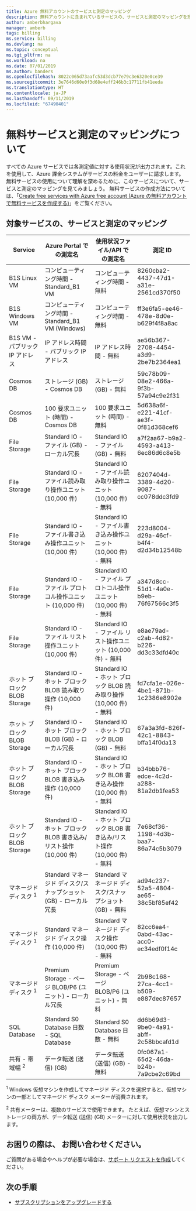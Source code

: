 ```yaml
---
title: Azure 無料アカウントのサービスと測定のマッピング
description: 無料アカウントに含まれているサービスの、サービスと測定のマッピングを理解します。
author: amberbhargava
manager: amberb
tags: billing
ms.service: billing
ms.devlang: na
ms.topic: conceptual
ms.tgt_pltfrm: na
ms.workload: na
ms.date: 07/01/2019
ms.author: banders
ms.openlocfilehash: 8022c065d73aafc53d3dcb77e79c3e6320e0ce39
ms.sourcegitcommit: 3e7646d60e0f3d68e4eff246b3c17711fb41eeda
ms.translationtype: HT
ms.contentlocale: ja-JP
ms.lasthandoff: 09/11/2019
ms.locfileid: "67490401"
---
```

# <a name="understand-free-service-to-meter-mapping"></a>無料サービスと測定のマッピングについて

すべての Azure サービスでは各測定値に対する使用状況が出力されます。これを使用して、Azure 課金システムがサービスの料金をユーザーに請求します。 無料サービスの使用について理解を深めるために、このサービスについて、サービスと測定のマッピングを見てみましょう。 無料サービスの作成方法については、「[Create free services with Azure free account (Azure の無料アカウントで無料サービスを作成する)](billing-create-free-services-included-free-account.md)」をご覧ください。

## <a name="service-to-meter-mapping-for-eligible-services"></a>対象サービスの、サービスと測定のマッピング

|    Service   | Azure Portal での測定名 | 使用状況ファイル/API での測定名 | 測定 ID |
| ------------ | -------------------------- | -------------------------| -------- |
| B1S Linux VM | コンピューティング時間 - Standard_B1 VM | コンピューティング時間 - 無料 | 8260cba2-4437-47d1-a31e-2561cd370f50
| B1S Windows VM | コンピューティング時間 - Standard_B1 VM (Windows) | コンピューティング時間 - 無料 | ff3e6fa5-ee46-478e-8d0e-b629f4f8a8ac
| B1S VM - パブリック IP アドレス  | IP アドレス時間 - パブリック IP アドレス | IP アドレス時間 - 無料 | ae56b367-2708-4454-a3d9-2be7b2364ea1
| Cosmos DB | ストレージ (GB) - Cosmos DB | ストレージ (GB) - 無料 | 59c78b09-08e2-466a-9f3b-57a94c9e2f31
| Cosmos DB | 100 要求ユニット (時間) - Cosmos DB | 100 要求ユニット (時間) - 無料 | 5d638a6f-e221-41cf-ae3f-0f81d368cef6
| File Storage | Standard IO - ファイル (GB) - ローカル冗長 | Standard IO - ファイル (GB) - 無料 | a7f2aa67-b9a2-4593-a413-6ec86d6c8e5b
| File Storage | Standard IO - ファイル読み取り操作ユニット (10,000 件) | Standard IO - ファイル読み取り操作ユニット (10,000 件) - 無料 | 6207404d-3389-4d20-9087-cc078ddc3fd9
| File Storage | Standard IO - ファイル書き込み操作ユニット (10,000 件) | Standard IO - ファイル書き込み操作ユニット (10,000 件) - 無料 | 223d8004-d29a-46cf-b4f4-d2d34b12548b
| File Storage | Standard IO - ファイル プロトコル操作ユニット (10,000 件) | Standard IO - ファイル プロトコル操作ユニット (10,000 件) - 無料 | a347d8cc-51d1-4a0e-b9eb-76f67566c3f5
| File Storage | Standard IO - ファイル リスト操作ユニット (10,000 件) | Standard IO - ファイル リスト操作ユニット (10,000 件) - 無料 | e8ae79ad-c2ab-4d82-b226-dd3c33dfd40c
| ホット ブロック BLOB Storage | Standard IO - ホット ブロック BLOB 読み取り操作 (10,000 件) | Standard IO - ホット ブロック BLOB 読み取り操作 (10,000 件) - 無料 |fd7cfa1e-026e-4be1-871b-1c2386e8902e
| ホット ブロック BLOB Storage | Standard IO - ホット ブロック BLOB (GB) - ローカル冗長 | Standard IO - ホット ブロック BLOB (GB) - 無料 | 67a3a3fd-826f-42c1-8843-bffa14f0da13
| ホット ブロック BLOB Storage | Standard IO - ホット ブロック BLOB 書き込み操作 (10,000 件) | Standard IO - ホット ブロック BLOB 書き込み操作 (10,000 件) - 無料 | b34bbb76-edce-4c2d-a288-81a2db1fea53
| ホット ブロック BLOB Storage  | Standard IO - ホット ブロック BLOB 書き込み/リスト操作 (10,000 件) | Standard IO - ホット ブロック BLOB 書き込み/リスト操作 (10,000 件) - 無料 | 7e68cf36-1198-4d3b-baa7-86a74c5b3079
| マネージド ディスク <sup>1</sup>  | Standard マネージド ディスク/スナップショット (GB) - ローカル冗長 | Standard マネージド ディスク/スナップショット (GB) - 無料 | ad94c237-52a5-4804-ae65-38c5bf85ef42
| マネージド ディスク <sup>1</sup>  | Standard マネージド ディスク操作 (10,000 件) | Standard マネージド ディスク操作 (10,000 件) - 無料 | 82cc6ea4-0abd-43ac-acc0-ec34edf0f14c
| マネージド ディスク <sup>1</sup>  | Premium Storage - ページ BLOB/P6 (ユニット) - ローカル冗長 | Premium Storage - ページ BLOB/P6 (ユニット) - 無料 | 2b98c168-27ca-4cc1-b509-e887dec87657
| SQL Database | Standard S0 Database 日数 - SQL Database | Standard S0 Database 日数 - 無料 | dd6b69d3-9be0-4a91-abff-2c58bbcafd1d
| 共有 - 帯域幅 <sup>2</sup> | データ転送 (送信) (GB) | データ転送 (送信) (GB) - 無料 | 0fc067a1-65d2-46da-b24b-7a9cbe2c69bd

<sup>1</sup> Windows 仮想マシンを作成してマネージド ディスクを選択すると、仮想マシンの一部としてマネージド ディスク メーターが消費されます。

<sup>2</sup> 共有メーターは、複数のサービスで使用できます。 たとえば、仮想マシンとストレージの両方が、データ転送 (送信) (GB) メーターに対して使用状況を出力します。

## <a name="need-help-contact-us"></a>お困りの際は、 お問い合わせください。

ご質問がある場合やヘルプが必要な場合は、[サポート リクエストを作成](https://go.microsoft.com/fwlink/?linkid=2083458)してください。

## <a name="next-steps"></a>次の手順
- [サブスクリプションをアップグレードする](billing-upgrade-azure-subscription.md)
